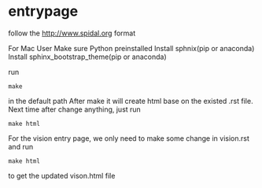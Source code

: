 # entrypage
follow the http://www.spidal.org format

For Mac User
Make sure Python preinstalled
Install sphnix(pip or anaconda)
Install sphinx_bootstrap_theme(pip or anaconda)

run
```
make
```
in the default path
After make it will create html base on the existed .rst file.
Next time after change anything, just run 
```
make html
```

For the vision entry page, we only need to make some change in vision.rst and run
```
make html
```
to get the updated vison.html file
